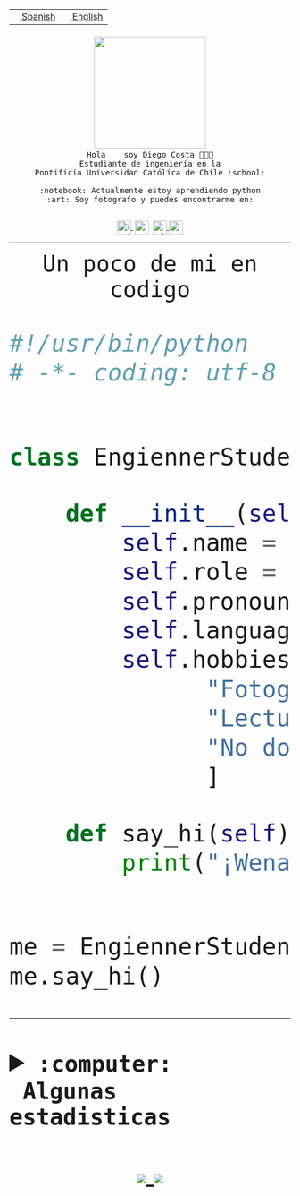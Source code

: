 <table border="0"  align="right">
 <tr><td><a href="README.md"><img src="https://upload.wikimedia.org/wikipedia/commons/thumb/8/89/Bandera_de_Espa%C3%B1a.svg/1200px-Bandera_de_Espa%C3%B1a.svg.png" height="10"> Spanish</a></td>
 <td><a href="README.en.md"><img src="https://upload.wikimedia.org/wikipedia/commons/a/a4/Flag_of_the_United_States.svg" height="10"> English</a></td></tr>
</table><br><br><br>


<p align="center">
  <img src="https://github.com/diegocostares/diegocostares/blob/main/Images/aaa2.gif?raw=true" width="200px">
  <br><samp>
    Hola <img src="https://media.giphy.com/media/hvRJCLFzcasrR4ia7z/giphy.gif" width="16px"> soy Diego Costa 👨🏻‍💻<br>
    Estudiante de ingeniería en la <br>
    Pontificia Universidad Católica de Chile :school:<br>
  <br>
    :notebook: Actualmente estoy aprendiendo python <br>
    :art: Soy fotografo y puedes encontrarme en: <br>
  <br></samp>
  
</p>

<p align="center">
   <a href="https://instagram.com/diegocosta_no" target="blank">
    <img 
    align="center" src="https://cdn.jsdelivr.net/npm/simple-icons@3.0.1/icons/instagram.svg" alt="instagram" height="25px" width="25px" />
  </a>
  <a style="border: 3px solid; color: white;"href="https://t.me/diegocosta_no" target="blank">
  <img
  align="center" alt="Telegram" width="25px" src="https://icons-for-free.com/iconfiles/png/512/Telegram-1324888767380505522.png" />
</a>
<a href="https://api.whatsapp.com/send?phone=56971897835&text=Hola!" target="blank">
  <img
  align="center" alt="wtsp" width="25px" src="https://img.icons8.com/pastel-glyph/2x/whatsapp--v2.png" />
</a>
<a href="https://www.linkedin.com/in/diego-costa-786249213/" target="blank">
  <img
  align="center" alt="wtsp" width="25px" src="https://img.icons8.com/metro/452/linkedin.png" />
</a>

  </a>
</p>

---


<p align="center"><font size="25"><samp>Un poco de mi en codigo</samp></front></p>


```python
#!/usr/bin/python
# -*- coding: utf-8 -*-


class EngiennerStudent:

    def __init__(self):
        self.name = "Diego Costa"
        self.role = "Estudiante"
        self.pronouns = "he/him"
        self.language_spoken = ["es_CL", "en_US"]
        self.hobbies = [
              "Fotografia",
              "Lectura",
              "No dormir",
              ]

    def say_hi(self):
        print("¡Wena mundo!")


me = EngiennerStudent()
me.say_hi()
```
---
<details>
  <summary><b><samp>:computer: &nbsp;Algunas estadisticas</samp></b></summary>
  <br/></p>

<!--START_SECTION:waka-->
![Code Time](http://img.shields.io/badge/Code%20Time-445%20hrs%2054%20mins-blue)

**Soy nocturno 🦉** 

```text
🌞 Mañana     6 commits      ░░░░░░░░░░░░░░░░░░░░░░░░░   2.21% 
🌆 Día        107 commits    █████████░░░░░░░░░░░░░░░░   39.34% 
🌃 Tarde      74 commits     ██████░░░░░░░░░░░░░░░░░░░   27.21% 
🌙 Noche      85 commits     ███████░░░░░░░░░░░░░░░░░░   31.25%

```
📅 **Soy más productivo los Miércoles** 

```text
Lunes        22 commits     ██░░░░░░░░░░░░░░░░░░░░░░░   8.09% 
Martes       28 commits     ██░░░░░░░░░░░░░░░░░░░░░░░   10.29% 
Miércoles    110 commits    ██████████░░░░░░░░░░░░░░░   40.44% 
Jueves       24 commits     ██░░░░░░░░░░░░░░░░░░░░░░░   8.82% 
Viernes      9 commits      ░░░░░░░░░░░░░░░░░░░░░░░░░   3.31% 
Sábado       31 commits     ██░░░░░░░░░░░░░░░░░░░░░░░   11.4% 
Domingo      48 commits     ████░░░░░░░░░░░░░░░░░░░░░   17.65%

```


📊 **Esta semana me dediqué a** 

```text
🐱‍💻 Proyectos: 
T1                       24 hrs 59 mins      █████████████░░░░░░░░░░░░   52.01% 
T1-e                     4 hrs 46 mins       ██░░░░░░░░░░░░░░░░░░░░░░░   9.93% 
SHAREGO-G54              4 hrs 35 mins       ██░░░░░░░░░░░░░░░░░░░░░░░   9.56% 
G74_BDD                  3 hrs 51 mins       ██░░░░░░░░░░░░░░░░░░░░░░░   8.04% 
Unknown Project          2 hrs 56 mins       █░░░░░░░░░░░░░░░░░░░░░░░░   6.11%

```


 Last Updated on 06/05/2022 06:33:55 UTC
<!--END_SECTION:waka-->
  
  

 <p align="center"> <img src="https://github-readme-stats.vercel.app/api?username=diegocostares&show_icons=true&theme=ayu-mirage" alt="abhisheknaiidu" /></p>
 
</details>

<p align=center>
  <a href="https://github.com/diegocostares">
    <img src="https://badges.pufler.dev/visits/diegocostares/diegocostares?style=flat-square&color=black&logo=github">
  </a>
  <a href="https://github.com/diegocostares?tab=repositories">
    <img src="https://badges.pufler.dev/repos/diegocostares?style=flat-square&color=black&logo=github">
  </a>
</p>
